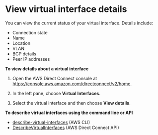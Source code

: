 # View virtual interface details<a name="viewvifdetails"></a>

You can view the current status of your virtual interface\. Details include:
+ Connection state
+ Name
+ Location
+ VLAN
+ BGP details
+ Peer IP addresses

**To view details about a virtual interface**

1. Open the AWS Direct Connect console at [https://console\.aws\.amazon\.com/directconnect/v2/home](https://console.aws.amazon.com/directconnect/v2/home)\.

1. In the left pane, choose **Virtual Interfaces**\.

1. Select the virtual interface and then choose **View details**\.

**To describe virtual interfaces using the command line or API**
+ [describe\-virtual\-interfaces](https://docs.aws.amazon.com/cli/latest/reference/directconnect/describe-virtual-interfaces.html) \(AWS CLI\)
+ [DescribeVirtualInterfaces](https://docs.aws.amazon.com/directconnect/latest/APIReference/API_DescribeVirtualInterfaces.html) \(AWS Direct Connect API\)